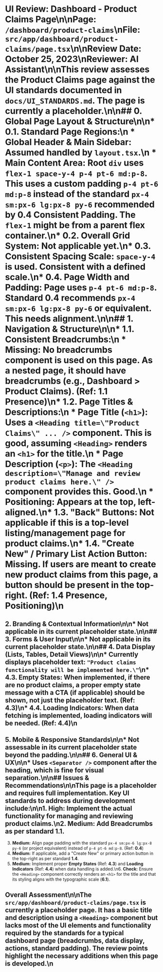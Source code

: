 # UI Review: Dashboard - Product Claims Page\n\n**Page:** `/dashboard/product-claims`\n**File:** `src/app/dashboard/product-claims/page.tsx`\n\n**Review Date:** October 25, 2023\n**Reviewer:** AI Assistant\n\nThis review assesses the Product Claims page against the UI standards documented in `docs/UI_STANDARDS.md`. The page is currently a placeholder.\n\n## 0. Global Page Layout & Structure\n\n*   **0.1. Standard Page Regions:**\n    *   Global Header & Main Sidebar: Assumed handled by `layout.tsx`.\n    *   Main Content Area: Root `div` uses `flex-1 space-y-4 p-4 pt-6 md:p-8`. This uses a custom padding `p-4 pt-6 md:p-8` instead of the standard `px-4 sm:px-6 lg:px-8 py-6` recommended by **0.4 Consistent Padding**. The `flex-1` might be from a parent flex container.\n*   **0.2. Overall Grid System:** Not applicable yet.\n*   **0.3. Consistent Spacing Scale:** `space-y-4` is used. Consistent with a defined scale.\n*   **0.4. Page Width and Padding:** Page uses `p-4 pt-6 md:p-8`. Standard **0.4** recommends `px-4 sm:px-6 lg:px-8 py-6` or equivalent. This needs alignment.\n\n## 1. Navigation & Structure\n\n*   **1.1. Consistent Breadcrumbs:**\n    *   **Missing:** No breadcrumbs component is used on this page. As a nested page, it should have breadcrumbs (e.g., Dashboard > Product Claims). (Ref: **1.1 Presence**)\n*   **1.2. Page Titles & Descriptions:**\n    *   **Page Title (`<h1>`):** Uses a `<Heading title=\"Product Claims\" ... />` component. This is good, assuming `<Heading>` renders an `<h1>` for the title.\n    *   **Page Description (`<p>`):** The `<Heading description=\"Manage and review product claims here.\" />` component provides this. Good.\n    *   **Positioning:** Appears at the top, left-aligned.\n*   **1.3. \"Back\" Buttons:** Not applicable if this is a top-level listing/management page for product claims.\n*   **1.4. \"Create New\" / Primary List Action Button:** Missing. If users are meant to create new product claims from this page, a button should be present in the top-right. (Ref: **1.4 Presence, Positioning**)\n
## 2. Branding & Contextual Information\n\n*   Not applicable in its current placeholder state.\n\n## 3. Forms & User Input\n\n*   Not applicable in its current placeholder state.\n\n## 4. Data Display (Lists, Tables, Detail Views)\n\n*   Currently displays placeholder text: `"Product claims functionality will be implemented here.\"`\n*   **4.3. Empty States:** When implemented, if there are no product claims, a proper empty state message with a CTA (if applicable) should be shown, not just the placeholder text. (Ref: **4.3**)\n*   **4.4. Loading Indicators:** When data fetching is implemented, loading indicators will be needed. (Ref: **4.4**)\n
## 5. Mobile & Responsive Standards\n\n*   Not assessable in its current placeholder state beyond the padding.\n\n## 6. General UI & UX\n\n*   Uses `<Separator />` component after the heading, which is fine for visual separation.\n\n## Issues & Recommendations\n\nThis page is a placeholder and requires full implementation. Key UI standards to address during development include:\n\n1.  **High:** Implement the actual functionality for managing and reviewing product claims.\n2.  **Medium:** Add **Breadcrumbs** as per standard **1.1**.
3.  **Medium:** Align page padding with the standard `px-4 sm:px-6 lg:px-8 py-6` (or project equivalent) instead of `p-4 pt-6 md:p-8`. (Ref: **0.4**)
4.  **Medium:** If applicable, add a \"Create New\" or primary action button in the top-right as per standard **1.4**.
5.  **Medium:** Implement proper **Empty States** (Ref: **4.3**) and **Loading Indicators** (Ref: **4.4**) when data handling is added.\n6.  **Check:** Ensure the `<Heading>` component correctly renders an `<h1>` for the title and that its styling aligns with the typographic scale (**6.1**).

## Overall Assessment\n\nThe `src/app/dashboard/product-claims/page.tsx` is currently a **placeholder page**. It has a basic title and description using a `<Heading>` component but lacks most of the UI elements and functionality required by the standards for a typical dashboard page (breadcrumbs, data display, actions, standard padding). The review points highlight the necessary additions when this page is developed.\n 